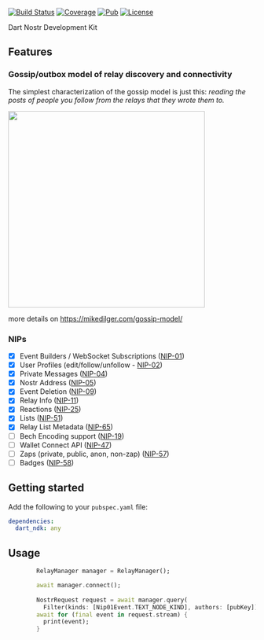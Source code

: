 [![Build Status](https://github.com/relaystr/dart_ndk/actions/workflows/tests.yaml/badge.svg?branch=master)](https://github.com/relaystr/dart_ndk/actions?query=workflow%3A"tests"+branch%3Amaster)
[![Coverage](https://codecov.io/github/relaystr/dart_ndk/graph/badge.svg?token=OP3PZCXCML)](https://codecov.io/github/relaystr/dart_ndk)
[![Pub](https://img.shields.io/pub/v/dart_ndk.svg)](https://pub.dev/packages/dart_ndk)
[![License](https://img.shields.io/github/license/relaystr/dart_ndk.svg)](LICENSE.txt)


Dart Nostr Development Kit

## Features

### Gossip/outbox model of relay discovery and connectivity

The simplest characterization of the gossip model is just this: *reading the posts of people you follow from the relays that they wrote them to.*

<img src="https://mikedilger.com/gossip-model/gossip-model.png" style="width:400px; height:400px"/>

more details on https://mikedilger.com/gossip-model/

### NIPs
- [x] Event Builders / WebSocket Subscriptions ([NIP-01](https://github.com/nostr-protocol/nips/blob/master/01.md))
- [x] User Profiles (edit/follow/unfollow - [NIP-02](https://github.com/nostr-protocol/nips/blob/master/02.md))
- [x] Private Messages ([NIP-04](https://github.com/nostr-protocol/nips/blob/master/04.md))
- [x] Nostr Address ([NIP-05](https://github.com/nostr-protocol/nips/blob/master/05.md))
- [x] Event Deletion ([NIP-09](https://github.com/nostr-protocol/nips/blob/master/09.md))
- [x] Relay Info ([NIP-11](https://github.com/nostr-protocol/nips/blob/master/11.md))
- [x] Reactions ([NIP-25](https://github.com/nostr-protocol/nips/blob/master/25.md))
- [x] Lists ([NIP-51](https://github.com/nostr-protocol/nips/blob/master/51.md))
- [x] Relay List Metadata ([NIP-65](https://github.com/nostr-protocol/nips/blob/master/65.md))
- [ ] Bech Encoding support ([NIP-19](https://github.com/nostr-protocol/nips/blob/master/19.md))
- [ ] Wallet Connect API ([NIP-47](https://github.com/nostr-protocol/nips/blob/master/47.md))
- [ ] Zaps (private, public, anon, non-zap) ([NIP-57](https://github.com/nostr-protocol/nips/blob/master/57.md))
- [ ] Badges ([NIP-58](https://github.com/nostr-protocol/nips/blob/master/58.md))

## Getting started
Add the following to your `pubspec.yaml` file:

```yaml
dependencies:
  dart_ndk: any
```

## Usage


```dart
        RelayManager manager = RelayManager();

        await manager.connect();
        
        NostrRequest request = await manager.query(
          Filter(kinds: [Nip01Event.TEXT_NODE_KIND], authors: [pubKey]));
        await for (final event in request.stream) {
          print(event);
        }

```
